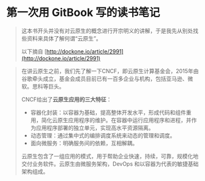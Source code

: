 # 第一次用 GitBook 写的读书笔记

> 这本书开头并没有对云原生的概念进行开宗明义的讲解，于是我先从别处找些资料来具体了解何谓“云原生”。
>
> 以下摘自 [http://dockone.io/article/2991](http://dockone.io/article/2991)

 

> 在讲云原生之前，我们先了解一下CNCF，即云原生计算基金会，2015年由谷歌牵头成立，基金会成员目前已有一百多企业与机构，包括亚马逊、微软。思科等巨头。
>
> CNCF给出了**云原生应用的三大特征**：
>
> * 容器化封装：以容器为基础，提高整体开发水平，形成代码和组件重用，简化云原生应用程序的维护。在容器中运行应用程序和进程，并作为应用程序部署的独立单元，实现高水平资源隔离。
> * 动态管理：通过集中式的编排调度系统来动态的管理和调度。
> * 面向微服务：明确服务间的依赖，互相解耦。
>
> 云原生包含了一组应用的模式，用于帮助企业快速，持续，可靠，规模化地交付业务软件。云原生由微服务架构，DevOps 和以容器为代表的敏捷基础架构组成。



 

